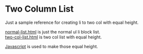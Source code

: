 # Two Column List

Just a sample reference for creating li to two col with equal height.

[normal-list.html](normal-list.html) is just the normal ul li block list.  
[two-col-list.html](two-col-list.html) is two col list with equal height.

[Javascript](script.js) is used to make those equal height.
